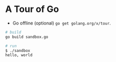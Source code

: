 # A Tour of Go


* Go offline (optional) `go get golang.org/x/tour`.

```sh
# build
go build sandbox.go

# run 
$ ./sandbox
hello, world
```
